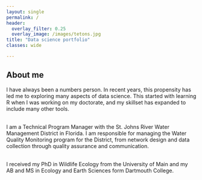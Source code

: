 ```yaml
---
layout: single
permalink: /
header:
  overlay_filter: 0.25
  overlay_image: /images/tetons.jpg
title: "Data science portfolio"  
classes: wide

---
```


## About me
I have always been a numbers person.  In recent years, this propensity has led me to exploring many aspects of data science.  This started with learning R when I was working on my doctorate, and my skillset has expanded to include many other tools.<br><br>

I am a Technical Program Manager with the St. Johns River Water Management District in Florida.  I am responsible for managing the Water Quality Monitoring program for the District, from network design and data collection through quality assurance and communication.<br><br>

I received my PhD in Wildlife Ecology from the University of Main and my AB and MS in Ecology and Earth Sciences form Dartmouth College.
